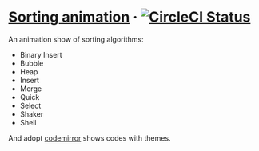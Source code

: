 # [Sorting animation](http://sorting-animation.fanglin.me/) &middot; [![CircleCI Status](https://circleci.com/gh/fang-lin/sorting-animation.svg?style=shield)](https://app.circleci.com/pipelines/github/fang-lin/sorting-animation)

An animation show of sorting algorithms:
  - Binary Insert
  - Bubble
  - Heap
  - Insert
  - Merge
  - Quick
  - Select
  - Shaker
  - Shell

And adopt [codemirror](https://codemirror.net/) shows codes with themes.

